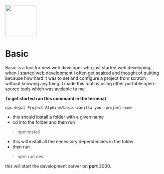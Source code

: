 <img src="https://github.com/Project-Alphine/basic-vanilla/blob/main/utils/main-img.png" height="100px">

# Basic
Basic is a tool for new web developer who just started web developing, when I started web development i often get scaired and thought of quitting because how hard it was to set and configure a project from scratch without knowing any thing. I made this tool by using other portable open-source tools which was avelable to me

**To get started run this command in the terminal**

    npx degit Project-Alphine/basic-vanilla your-project-name
- this should install a folder with a given name
- cd into the folder and then run
> npm install
- this will install all the necessory dependencies in the folder.
- then run
>npm run dev

this will start the development server on **port** 3000.
